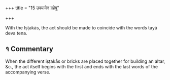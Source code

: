 +++
title = "15 उपयामेन ग्रहेषु"

+++

With the Iṣṭakās, the act should be made to coincide with the words tayā deva tena.

## १ Commentary

When the different iṣṭakās or bricks are placed together for building an altar, &c., the act itself begins with the first and ends with the last words of the accompanying verse.
